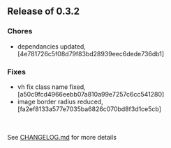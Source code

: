 <h2>Release of 0.3.2</h2>

### Chores
+ dependancies updated, [4e781726c5f08d79f83bd28939eec6dede736db1]

### Fixes
+ vh fix class name fixed, [a50c9fcd4966eebb07a810a99e7257c6cc541280]
+ image border radius reduced, [fa2ef8133a577e7035ba6826c070bd8f3d1ce5cb]

<br><br>See <a href='https://github.com/mrjackwills/leafcast_vue/blob/main/CHANGELOG.md'>CHANGELOG.md</a> for more details<br>